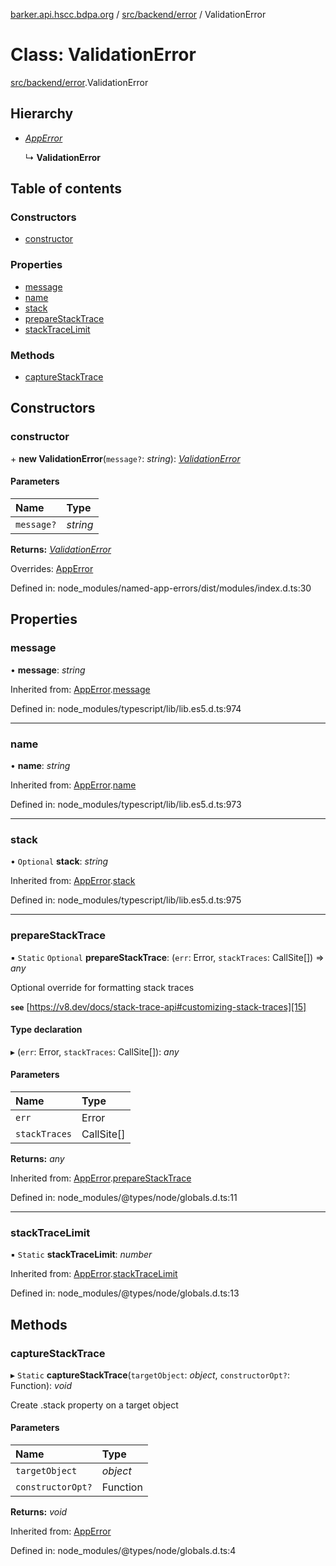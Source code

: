 [barker.api.hscc.bdpa.org][1] / [src/backend/error][2] / ValidationError

# Class: ValidationError

[src/backend/error][2].ValidationError

## Hierarchy

- [_AppError_][3]

  ↳ **ValidationError**

## Table of contents

### Constructors

- [constructor][4]

### Properties

- [message][5]
- [name][6]
- [stack][7]
- [prepareStackTrace][8]
- [stackTraceLimit][9]

### Methods

- [captureStackTrace][10]

## Constructors

### constructor

\+ **new ValidationError**(`message?`: _string_): [_ValidationError_][11]

#### Parameters

| Name       | Type     |
| :--------- | :------- |
| `message?` | _string_ |

**Returns:** [_ValidationError_][11]

Overrides: [AppError][3]

Defined in: node_modules/named-app-errors/dist/modules/index.d.ts:30

## Properties

### message

• **message**: _string_

Inherited from: [AppError][3].[message][12]

Defined in: node_modules/typescript/lib/lib.es5.d.ts:974

---

### name

• **name**: _string_

Inherited from: [AppError][3].[name][13]

Defined in: node_modules/typescript/lib/lib.es5.d.ts:973

---

### stack

• `Optional` **stack**: _string_

Inherited from: [AppError][3].[stack][14]

Defined in: node_modules/typescript/lib/lib.es5.d.ts:975

---

### prepareStackTrace

▪ `Static` `Optional` **prepareStackTrace**: (`err`: Error, `stackTraces`:
CallSite\[]) => _any_

Optional override for formatting stack traces

**`see`** [https://v8.dev/docs/stack-trace-api#customizing-stack-traces][15]

#### Type declaration

▸ (`err`: Error, `stackTraces`: CallSite\[]): _any_

#### Parameters

| Name          | Type       |
| :------------ | :--------- |
| `err`         | Error      |
| `stackTraces` | CallSite[] |

**Returns:** _any_

Inherited from: [AppError][3].[prepareStackTrace][16]

Defined in: node_modules/@types/node/globals.d.ts:11

---

### stackTraceLimit

▪ `Static` **stackTraceLimit**: _number_

Inherited from: [AppError][3].[stackTraceLimit][17]

Defined in: node_modules/@types/node/globals.d.ts:13

## Methods

### captureStackTrace

▸ `Static` **captureStackTrace**(`targetObject`: _object_, `constructorOpt?`:
Function): _void_

Create .stack property on a target object

#### Parameters

| Name              | Type     |
| :---------------- | :------- |
| `targetObject`    | _object_ |
| `constructorOpt?` | Function |

**Returns:** _void_

Inherited from: [AppError][3]

Defined in: node_modules/@types/node/globals.d.ts:4

[1]: ../README.md
[2]: ../modules/src_backend_error.md
[3]: src_backend_error.apperror.md
[4]: src_backend_error.validationerror.md#constructor
[5]: src_backend_error.validationerror.md#message
[6]: src_backend_error.validationerror.md#name
[7]: src_backend_error.validationerror.md#stack
[8]: src_backend_error.validationerror.md#preparestacktrace
[9]: src_backend_error.validationerror.md#stacktracelimit
[10]: src_backend_error.validationerror.md#capturestacktrace
[11]: src_backend_error.validationerror.md
[12]: src_backend_error.apperror.md#message
[13]: src_backend_error.apperror.md#name
[14]: src_backend_error.apperror.md#stack
[15]: https://v8.dev/docs/stack-trace-api#customizing-stack-traces
[16]: src_backend_error.apperror.md#preparestacktrace
[17]: src_backend_error.apperror.md#stacktracelimit
